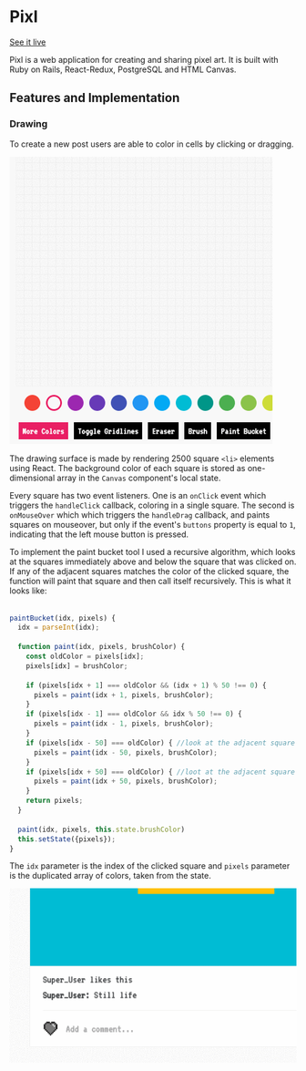 <h1>Pixl</h1>

<a href="https://pixl-app.herokuapp.com/#/">See it live</a>

Pixl is a web application for creating and sharing pixel art. It is built with Ruby on Rails, React-Redux, PostgreSQL and HTML Canvas.

<h2>Features and Implementation</h2>

<h3>Drawing</h3>

To create a new post users are able to color in cells by clicking or dragging.

<img src="docs/screenshots/wkKu8kT6ZA.gif"><img>

The drawing surface is made by rendering 2500 square `<li>` elements using React. The background color of each square is stored as one-dimensional array in the `Canvas` component's local state.

Every square has two event listeners. One is an `onClick` event which triggers the `handleClick` callback, coloring in a single square. The second is `onMouseOver` which which triggers the `handleDrag` callback, and paints squares on mouseover, but only if the event's `buttons` property is equal to `1`, indicating that the left mouse button is pressed.

To implement the paint bucket tool I used a recursive algorithm, which looks at the squares immediately above and below the square that was clicked on. If any of the adjacent squares matches the color of the clicked square, the function will paint that square and then call itself recursively. This is what it looks like:

```javascript

paintBucket(idx, pixels) {
  idx = parseInt(idx);

  function paint(idx, pixels, brushColor) {
    const oldColor = pixels[idx];
    pixels[idx] = brushColor;

    if (pixels[idx + 1] === oldColor && (idx + 1) % 50 !== 0) {
      pixels = paint(idx + 1, pixels, brushColor);
    }
    if (pixels[idx - 1] === oldColor && idx % 50 !== 0) {
      pixels = paint(idx - 1, pixels, brushColor);
    }
    if (pixels[idx - 50] === oldColor) { //look at the adjacent square to the top
      pixels = paint(idx - 50, pixels, brushColor);
    }
    if (pixels[idx + 50] === oldColor) { //loot at the adjacent square to the bottom
      pixels = paint(idx + 50, pixels, brushColor);
    }
    return pixels;
  }

  paint(idx, pixels, this.state.brushColor)
  this.setState({pixels});
}

```

The `idx` parameter is the index of the clicked square and `pixels` parameter is the duplicated array of colors, taken from the state.


<img src="docs/screenshots/CMYn90qmml.gif"><img>
